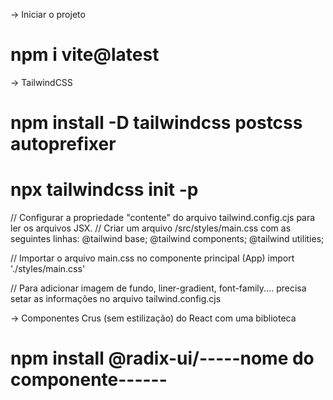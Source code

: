 -> Iniciar o projeto
# npm i vite@latest


-> TailwindCSS
# npm install -D tailwindcss postcss autoprefixer
# npx tailwindcss init -p
// Configurar a propriedade "contente" do arquivo tailwind.config.cjs para ler os arquivos JSX.
// Criar um arquivo /src/styles/main.css com as seguintes linhas: 
  @tailwind base;
  @tailwind components;
  @tailwind utilities;

  // Importar o arquivo main.css no componente principal (App)
  import './styles/main.css'

  // Para adicionar imagem de fundo, liner-gradient, font-family.... precisa setar as informações no arquivo tailwind.config.cjs


  -> Componentes Crus (sem estilização) do React com uma biblioteca
  # npm install @radix-ui/-----nome do componente------

  